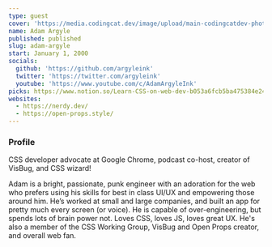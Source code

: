 ```yaml
---
type: guest
cover: 'https://media.codingcat.dev/image/upload/main-codingcatdev-photo/podcast-guest/argyleink'
name: Adam Argyle
published: published
slug: adam-argyle
start: January 1, 2000
socials:
  github: 'https://github.com/argyleink'
  twitter: 'https://twitter.com/argyleink'
  youtube: 'https://www.youtube.com/c/AdamArgyleInk'
picks: https://www.notion.so/Learn-CSS-on-web-dev-b053a6fcb5ba475384e2472812269ad1, https://www.notion.so/GUI-Challenges-c37331dfe86c40b6b118a50220923623, https://www.notion.so/gradient-style-1032a3c3783f4175aec4c442a27a891f
websites:
  - https://nerdy.dev/
  - https://open-props.style/
---
```


### Profile

CSS developer advocate at Google Chrome, podcast co-host, creator of VisBug, and CSS wizard!

Adam is a bright, passionate, punk engineer with an adoration for the web who prefers using his skills for best in class UI/UX and empowering those around him. He’s worked at small and large companies, and built an app for pretty much every screen (or voice). He is capable of over-engineering, but spends lots of brain power not. Loves CSS, loves JS, loves great UX. He's also a member of the CSS Working Group, VisBug and Open Props creator, and overall web fan.
